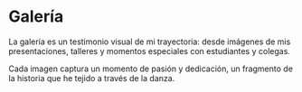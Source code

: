 # Galería

La galería es un testimonio visual de mi trayectoria: desde imágenes de mis presentaciones, talleres y momentos especiales con estudiantes y colegas. 

Cada imagen captura un momento de pasión y dedicación, un fragmento de la historia que he tejido a través de la danza.
